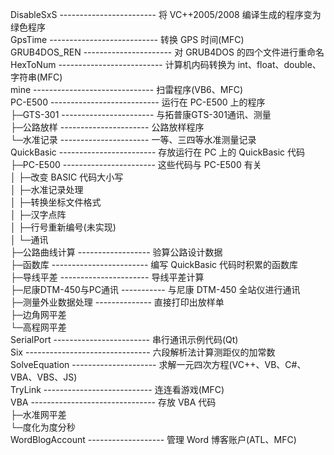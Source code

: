 ﻿DisableSxS ------------------------ 将 VC++2005/2008 编译生成的程序变为绿色程序  
GpsTime --------------------------- 转换 GPS 时间(MFC)  
GRUB4DOS_REN ---------------------- 对 GRUB4DOS 的四个文件进行重命名  
HexToNum -------------------------- 计算机内码转换为 int、float、double、字符串(MFC)  
mine ------------------------------ 扫雷程序(VB6、MFC)  
PC-E500 --------------------------- 运行在 PC-E500 上的程序  
├─GTS-301 ----------------------- 与拓普康GTS-301通讯、测量  
├─公路放样 ---------------------- 公路放样程序  
└─水准记录 ---------------------- 一等、三四等水准测量记录  
QuickBasic ------------------------ 存放运行在 PC 上的 QuickBasic 代码  
├─PC-E500 ----------------------- 这些代码与 PC-E500 有关  
│  ├─改变 BASIC 代码大小写  
│  ├─水准记录处理  
│  ├─转换坐标文件格式  
│  ├─汉字点阵  
│  ├─行号重新编号(未实现)  
│  └─通讯  
├─公路曲线计算 ------------------ 验算公路设计数据  
├─函数库 ------------------------ 编写 QuickBasic 代码时积累的函数库  
├─导线平差 ---------------------- 导线平差计算  
├─尼康DTM-450与PC通讯 ----------- 与尼康 DTM-450 全站仪进行通讯  
├─测量外业数据处理 -------------- 直接打印出放样单  
├─边角网平差  
└─高程网平差  
SerialPort ------------------------ 串行通讯示例代码(Qt)  
Six ------------------------------- 六段解析法计算测距仪的加常数  
SolveEquation --------------------- 求解一元四次方程(VC++、VB、C#、VBA、VBS、JS)  
TryLink --------------------------- 连连看游戏(MFC)  
VBA ------------------------------- 存放 VBA 代码  
├─水准网平差  
└─度化为度分秒  
WordBlogAccount ------------------- 管理 Word 博客账户(ATL、MFC)  
